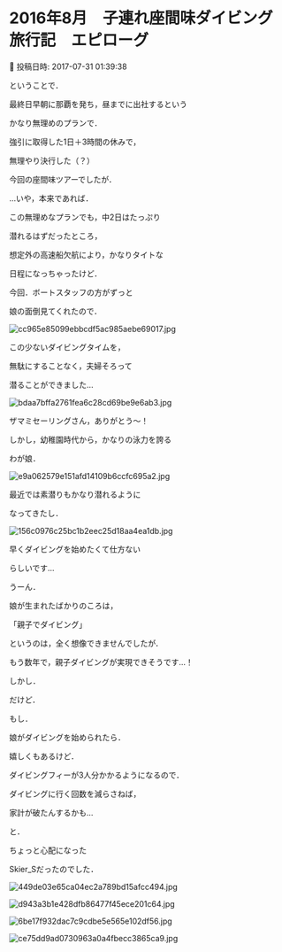 # 2016年8月　子連れ座間味ダイビング旅行記　エピローグ

📅 投稿日時: 2017-07-31 01:39:38

ということで．





最終日早朝に那覇を発ち，昼までに出社するという


かなり無理めのプランで．


強引に取得した1日＋3時間の休みで，


無理やり決行した（？）


今回の座間味ツアーでしたが．





…いや，本来であれば．


この無理めなプランでも，中2日はたっぷり


潜れるはずだったところ，


想定外の高速船欠航により，かなりタイトな


日程になっちゃったけど．





今回．ボートスタッフの方がずっと


娘の面倒見てくれたので．




![cc965e85099ebbcdf5ac985aebe69017.jpg](images/cc965e85099ebbcdf5ac985aebe69017.jpg)




この少ないダイビングタイムを，


無駄にすることなく，夫婦そろって


潜ることができました…




![bdaa7bffa2761fea6c28cd69be9e6ab3.jpg](images/bdaa7bffa2761fea6c28cd69be9e6ab3.jpg)




ザマミセーリングさん，ありがとう～！





しかし，幼稚園時代から，かなりの泳力を誇る


わが娘．




![e9a062579e151afd14109b6ccfc695a2.jpg](images/e9a062579e151afd14109b6ccfc695a2.jpg)




最近では素潜りもかなり潜れるように


なってきたし．




![156c0976c25bc1b2eec25d18aa4ea1db.jpg](images/156c0976c25bc1b2eec25d18aa4ea1db.jpg)




早くダイビングを始めたくて仕方ない


らしいです…





うーん．


娘が生まれたばかりのころは，


「親子でダイビング」


というのは，全く想像できませんでしたが．


もう数年で，親子ダイビングが実現できそうです…！





しかし．


だけど．


もし．


娘がダイビングを始められたら．


嬉しくもあるけど．


ダイビングフィーが3人分かかるようになるので．


ダイビングに行く回数を減らさねば，


家計が破たんするかも…


と．


ちょっと心配になった


Skier_Sだったのでした．







![449de03e65ca04ec2a789bd15afcc494.jpg](images/449de03e65ca04ec2a789bd15afcc494.jpg)









![d943a3b1e428dfb86477f45ece201c64.jpg](images/d943a3b1e428dfb86477f45ece201c64.jpg)









![6be17f932dac7c9cdbe5e565e102df56.jpg](images/6be17f932dac7c9cdbe5e565e102df56.jpg)









![ce75dd9ad0730963a0a4fbecc3865ca9.jpg](images/ce75dd9ad0730963a0a4fbecc3865ca9.jpg)
